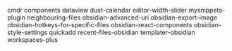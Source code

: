 cmdr
components
dataview
dust-calendar
editor-width-slider
mysnippets-plugin
neighbouring-files
obsidian-advanced-uri
obsidian-export-image
obsidian-hotkeys-for-specific-files
obsidian-react-components
obsidian-style-settings
quickadd
recent-files-obsidian
templater-obsidian
workspaces-plus